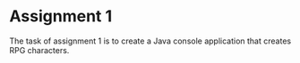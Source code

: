 # Assignment 1

The task of assignment 1 is to create a Java console application that creates RPG characters. 
